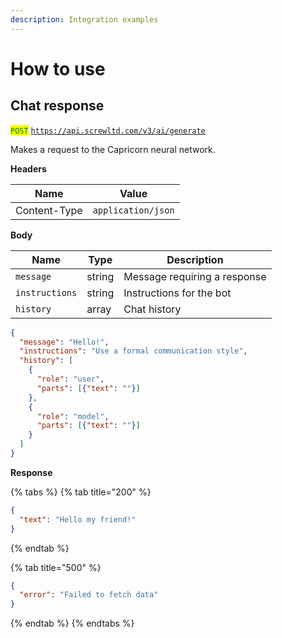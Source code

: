 ```yaml
---
description: Integration examples
---
```


# How to use

## Chat response

<mark style="color:green;">`POST`</mark> [`https://api.screwltd.com/v3/ai/generate`](https://api.screwltd.com/v3/ai/generate)

Makes a request to the Capricorn neural network.

**Headers**

| Name         | Value              |
| ------------ | ------------------ |
| Content-Type | `application/json` |

**Body**

| Name           | Type   | Description                  |
| -------------- | ------ | ---------------------------- |
| `message`      | string | Message requiring a response |
| `instructions` | string | Instructions for the bot     |
| `history`      | array  | Chat history                 |

```json
{
  "message": "Hello!",
  "instructions": "Use a formal communication style",
  "history": [
    {
      "role": "user",
      "parts": [{"text": ""}]
    },
    {
      "role": "model",
      "parts": [{"text": ""}]
    }
  ]
}
```

**Response**

{% tabs %}
{% tab title="200" %}
```json
{
  "text": "Hello my friend!"
}
```
{% endtab %}

{% tab title="500" %}
```json
{
  "error": "Failed to fetch data"
}
```
{% endtab %}
{% endtabs %}
